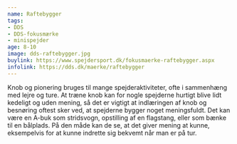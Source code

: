 ```yaml
---
name: Raftebygger
tags:
- DDS
- DDS-fokusmærke
- minispejder
age: 8-10
image: dds-raftebygger.jpg
buylink: https://www.spejdersport.dk/fokusmaerke-raftebygger.aspx
infolink: https://dds.dk/maerke/raftebygger
---
```

Knob og pionering bruges til mange spejderaktiviteter, ofte i sammenhæng med lejre og ture. At træne knob kan for nogle spejderne hurtigt blive lidt kedeligt og uden mening, så det er vigtigt at indlæringen af knob og besnøring oftest sker ved, at spejderne bygger noget meningsfuldt. Det kan være en A-buk som stridsvogn, opstilling af en flagstang, eller som bænke til en bålplads. På den måde kan de se, at det giver mening at kunne, eksempelvis for at kunne indrette sig bekvemt når man er på tur.